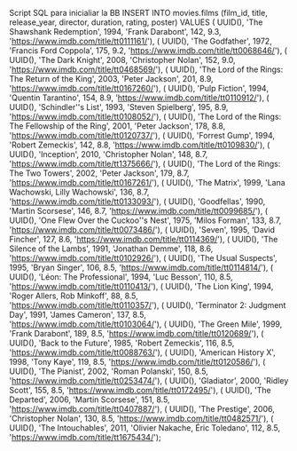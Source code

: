 Script SQL para inicialiar la BB
INSERT INTO movies.films (film_id, title, release_year, director, duration, rating, poster)
VALUES
( UUID(), 'The Shawshank Redemption', 1994, 'Frank Darabont', 142, 9.3, 'https://www.imdb.com/title/tt0111161/'),
( UUID(), 'The Godfather', 1972, 'Francis Ford Coppola', 175, 9.2, 'https://www.imdb.com/title/tt0068646/'),
( UUID(), 'The Dark Knight', 2008, 'Christopher Nolan', 152, 9.0, 'https://www.imdb.com/title/tt0468569/'),
( UUID(), 'The Lord of the Rings: The Return of the King', 2003, 'Peter Jackson', 201, 8.9, 'https://www.imdb.com/title/tt0167260/'),
( UUID(), 'Pulp Fiction', 1994, 'Quentin Tarantino', 154, 8.9, 'https://www.imdb.com/title/tt0110912/'),
( UUID(), 'Schindler''s List', 1993, 'Steven Spielberg', 195, 8.9, 'https://www.imdb.com/title/tt0108052/'),
( UUID(), 'The Lord of the Rings: The Fellowship of the Ring', 2001, 'Peter Jackson', 178, 8.8, 'https://www.imdb.com/title/tt0120737/'),
( UUID(), 'Forrest Gump', 1994, 'Robert Zemeckis', 142, 8.8, 'https://www.imdb.com/title/tt0109830/'),
( UUID(), 'Inception', 2010, 'Christopher Nolan', 148, 8.7, 'https://www.imdb.com/title/tt1375666/'),
( UUID(), 'The Lord of the Rings: The Two Towers', 2002, 'Peter Jackson', 179, 8.7, 'https://www.imdb.com/title/tt0167261/'),
( UUID(), 'The Matrix', 1999, 'Lana Wachowski, Lilly Wachowski', 136, 8.7, 'https://www.imdb.com/title/tt0133093/'),
( UUID(), 'Goodfellas', 1990, 'Martin Scorsese', 146, 8.7, 'https://www.imdb.com/title/tt0099685/'),
( UUID(), 'One Flew Over the Cuckoo''s Nest', 1975, 'Milos Forman', 133, 8.7, 'https://www.imdb.com/title/tt0073486/'),
( UUID(), 'Seven', 1995, 'David Fincher', 127, 8.6, 'https://www.imdb.com/title/tt0114369/'),
( UUID(), 'The Silence of the Lambs', 1991, 'Jonathan Demme', 118, 8.6, 'https://www.imdb.com/title/tt0102926/'),
( UUID(), 'The Usual Suspects', 1995, 'Bryan Singer', 106, 8.5, 'https://www.imdb.com/title/tt0114814/'),
( UUID(), 'Léon: The Professional', 1994, 'Luc Besson', 110, 8.5, 'https://www.imdb.com/title/tt0110413/'),
( UUID(), 'The Lion King', 1994, 'Roger Allers, Rob Minkoff', 88, 8.5, 'https://www.imdb.com/title/tt0110357/'),
( UUID(), 'Terminator 2: Judgment Day', 1991, 'James Cameron', 137, 8.5, 'https://www.imdb.com/title/tt0103064/'),
( UUID(), 'The Green Mile', 1999, 'Frank Darabont', 189, 8.5, 'https://www.imdb.com/title/tt0120689/'),
( UUID(), 'Back to the Future', 1985, 'Robert Zemeckis', 116, 8.5, 'https://www.imdb.com/title/tt0088763/'),
( UUID(), 'American History X', 1998, 'Tony Kaye', 119, 8.5, 'https://www.imdb.com/title/tt0120586/'),
( UUID(), 'The Pianist', 2002, 'Roman Polanski', 150, 8.5, 'https://www.imdb.com/title/tt0253474/'),
( UUID(), 'Gladiator', 2000, 'Ridley Scott', 155, 8.5, 'https://www.imdb.com/title/tt0172495/'),
( UUID(), 'The Departed', 2006, 'Martin Scorsese', 151, 8.5, 'https://www.imdb.com/title/tt0407887/'),
( UUID(), 'The Prestige', 2006, 'Christopher Nolan', 130, 8.5, 'https://www.imdb.com/title/tt0482571/'),
( UUID(), 'The Intouchables', 2011, 'Olivier Nakache, Éric Toledano', 112, 8.5, 'https://www.imdb.com/title/tt1675434/');
